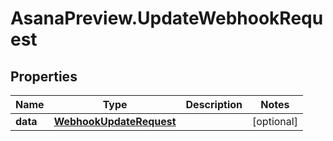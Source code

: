# AsanaPreview.UpdateWebhookRequest

## Properties

Name | Type | Description | Notes
------------ | ------------- | ------------- | -------------
**data** | [**WebhookUpdateRequest**](WebhookUpdateRequest.md) |  | [optional] 


